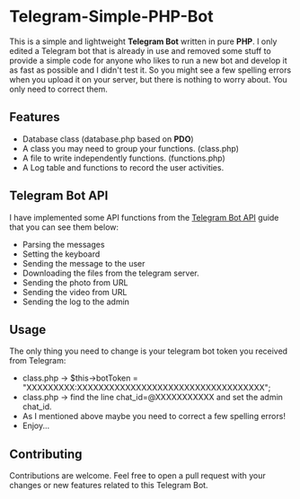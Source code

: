 # Telegram-Simple-PHP-Bot
This is a simple and lightweight <strong>Telegram Bot</strong> written in pure <strong>PHP</strong>. I only edited a Telegram bot that is already in use and removed some stuff to provide a simple code for anyone who likes to run a new bot and develop it as fast as possible and I didn't test it. So you might see a few spelling errors when you upload it on your server, but there is nothing to worry about. You only need to correct them.

## Features
 - Database class (database.php based on <strong>PDO</strong>)
 - A class you may need to group your functions. (class.php)
 - A file to write independently functions. (functions.php)
 - A Log table and functions to record the user activities.

## Telegram Bot API
I have implemented some API functions from the [Telegram Bot API](https://core.telegram.org/bots/api) guide that you can see them below:

 - Parsing the messages
 - Setting the keyboard
 - Sending the message to the user
 - Downloading the files from the telegram server.
 - Sending the photo from URL
 - Sending the video from URL
 - Sending the log to the admin

 ## Usage
 The only thing you need to change is your telegram bot token you received from Telegram:
 - class.php -> $this->botToken = "XXXXXXXXX:XXXXXXXXXXXXXXXXXXXXXXXXXXXXXXXXXXX";
 - class.php -> find the line chat_id=@XXXXXXXXXXX and set the admin chat_id.
 - As I mentioned above maybe you need to correct a few spelling errors!
 - Enjoy...

 ## Contributing
Contributions are welcome. Feel free to open a pull request with your changes or new features related to this Telegram Bot.
